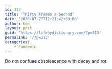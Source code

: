 ```yaml
---
id: 313
title: 'Thirty Frames a Second'
date: '2020-07-27T12:21:42+00:00'
author: Ken
layout: post
guid: 'https://lifebydictionary.com/?p=313'
permalink: '/?p=313'
categories:
    - Pandemic
---
```


Do not confuse obsolescence with decay and rot.